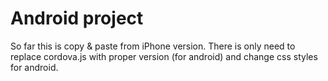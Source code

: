 # Android project

So far this is copy & paste from iPhone version.
There is only need to replace cordova.js with proper version (for android) and change css styles for android.